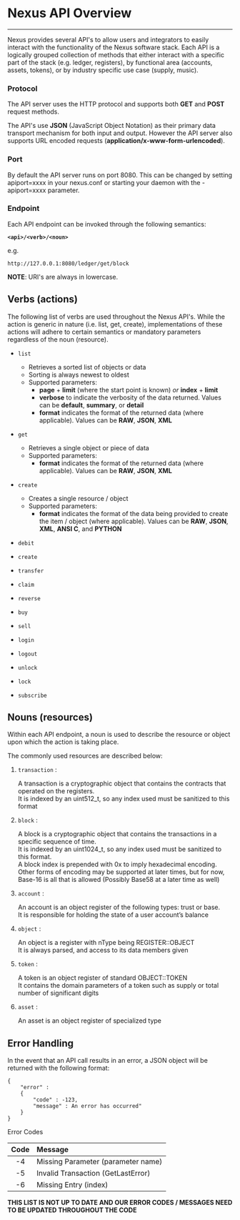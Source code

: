 # Nexus API Overview
-------------------------------------

Nexus provides several API's to allow users and integrators to easily interact with the functionality of the Nexus software stack.  Each API is a logically grouped collection of methods that either interact with a specific part of the stack (e.g. ledger, registers), by functional area (accounts, assets, tokens), or by industry specific use case (supply, music).


### Protocol
The API server uses the HTTP protocol and supports both **GET** and **POST** request methods.  

The API's use **JSON** (JavaScript Object Notation) as their primary data transport mechanism for both input and output.  However the API server also supports URL encoded requests (**application/x-www-form-urlencoded**).   

### Port
By default the API server runs on port 8080. This can be changed by setting apiport=xxxx in your nexus.conf or starting your daemon with the -apiport=xxxx parameter.


### Endpoint

Each API endpoint can be invoked through the following semantics:

**`<api>/<verb>/<noun>`**

e.g.
```
http://127.0.0.1:8080/ledger/get/block
```

**NOTE**:  URI's are always in lowercase.

## Verbs (actions)
The following list of verbs are used throughout the Nexus API's.  While the action is generic in nature (i.e. list, get, create), implementations of these actions will adhere to certain semantics or mandatory parameters regardless of the noun (resource).

* `list`
   - Retrieves a sorted list of objects or data
   - Sorting is always newest to oldest
   - Supported parameters:
     - **page** + **limit** (where the start point is known) *or* **index** + **limit**
     - **verbose** to indicate the verbosity of the data returned.  Values can be **default**, **summary**, or **detail**
     - **format** indicates the format of the returned data (where applicable). Values can be **RAW**, **JSON**, **XML**   

* `get`
   - Retrieves a single object or piece of data
   - Supported parameters:
     - **format** indicates the format of the returned data (where applicable). Values can be **RAW**, **JSON**, **XML**

* `create`
   - Creates a single resource / object
   - Supported parameters:
     - **format** indicates the format of the data being provided to create the item / object (where applicable). Values can be **RAW**, **JSON**, **XML**, **ANSI C**, and **PYTHON**
* `debit`
* `create`
* `transfer`
* `claim`
* `reverse`
* `buy`
* `sell`
* `login`
* `logout`
* `unlock`
* `lock`
* `subscribe`


## Nouns (resources)

Within each API endpoint, a noun is used to describe the resource or object upon which the action is taking place.  

The commonly used resources are described below:

1. `transaction` :

    A transaction is a cryptographic object that contains the contracts that operated on the registers.   
    It is indexed by an uint512_t, so any index used must be sanitized to this format

2. `block` :

    A block is a cryptographic object that contains the transactions in a specific sequence of time.  
    It is indexed by an uint1024_t, so any index used must be sanitized to this format.  
    A block index is prepended with 0x to imply hexadecimal encoding.  
    Other forms of encoding may be supported at later times, but for now, Base-16 is all that is allowed (Possibly Base58 at a later time as well)

3. `account` :

    An account is an object register of the following types: trust or base.   
    It is responsible for holding the state of a user account’s balance

4. `object` :

    An object is a register with nType being REGISTER::OBJECT   
    It is always parsed, and access to its data members given

5. `token` :

    A token is an object register of standard OBJECT::TOKEN   
    It contains the domain parameters of a token such as supply or total number of significant digits

6. `asset` :

    An asset is an object register of specialized type



## Error Handling

In the event that an API call results in an error, a JSON object will be returned with the following format:
```
{
    "error" :
    {
        "code" : -123,
        "message" : An error has occurred"
    }
}
```

Error Codes

| Code   | Message   |
| :-----:| :-------- |
| -4 | Missing Parameter (parameter name) |
| -5 | Invalid Transaction (GetLastError) |
| -6 | Missing Entry (index) |


**THIS LIST IS NOT UP TO DATE AND OUR ERROR CODES / MESSAGES NEED TO BE UPDATED THROUGHOUT THE CODE**
